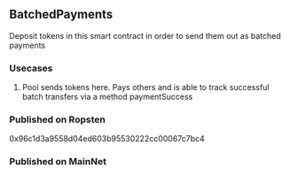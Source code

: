 
 ## BatchedPayments

  Deposit tokens in this smart contract in order to send them out as batched payments



### Usecases

1. Pool sends tokens here.  Pays others and is able to track successful batch transfers via a method paymentSuccess




### Published on Ropsten  

0x96c1d3a9558d04ed603b95530222cc00067c7bc4



### Published on MainNet
 
